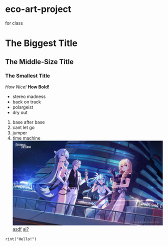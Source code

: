 # eco-art-project
for class
# The Biggest Title
## The Middle-Size Title
### The Smallest Title
*How Nice!*
**How Bold!**
- stereo madness
- back on track
- polargeist
- dry out
1. base after base
2. cant let go
3. jumper
4. time machine
![Eternal Return God Game](2nd_Anniversary_WallPaper.jpg)
[asdf](https://namu.wiki/)
[ai?](https://novelai.net/)


`rint("Hello!")`
